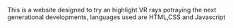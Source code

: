 This is a website designed to try an highlight VR rays potraying the next generational developments, languages used are HTML,CSS and Javascript
